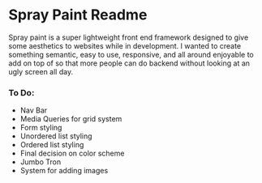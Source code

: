 # Spray Paint Readme

Spray paint is a super lightweight front end framework designed to give some aesthetics to websites while in development.  I wanted to create something semantic, easy to use, responsive, and all around enjoyable to add on top of so that more people can do backend without looking at an ugly screen all day.  


### To Do:
- Nav Bar  
- Media Queries for grid system  
- Form styling  
- Unordered list styling  
- Ordered list styling  
- Final decision on color scheme  
- Jumbo Tron  
- System for adding images  
